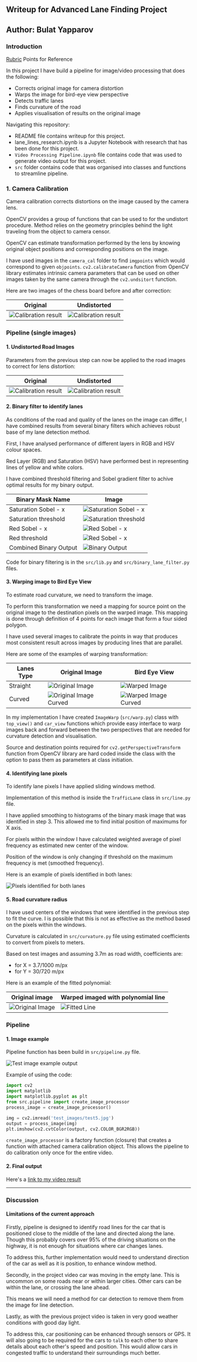 ## Writeup for Advanced Lane Finding Project
Author: Bulat Yapparov
---

### Introduction 

[Rubric](https://review.udacity.com/#!/rubrics/571/view) Points for Reference

In this project I have build a pipeline for image/video processing that does the following:
 * Corrects original image for camera distortion
 * Warps the image for bird-eye view perspective
 * Detects traffic lanes
 * Finds curvature of the road 
 * Applies visualisation of results on the original image
 
 
Navigating this repository:
* README file contains writeup for this project.
* lane_lines_research.ipynb is a Jupyter Notebook with research that has been done for this project.
* `Video Processing Pipeline.ipynb` file contains code that was used to generate video output for this project.
* `src` folder contains code that was organised into classes and functions to streamline pipeline.

### 1. Camera Calibration

Camera calibration corrects distortions on the image caused by the camera lens. 

OpenCV provides a group of functions that can be used to for the undistort procedure. 
Method relies on the geometry principles behind the light traveling from the object to camera censor.

OpenCV can estimate transformation performed by the lens by knowing original object positions and corresponding
positions on the image. 

I have used images in the `camera_cal` folder to find `imgpoints` which would correspond to given `objpoints`.
`cv2.calibrateCamera` function from OpenCV library estimates intrinsic camera parameters that can be used on other images
taken by the same camera through the `cv2.undsitort` function. 

Here are two images of the chess board before and after correction:

Original|Undistorted
:--------------:|:---------------:
![Calibration result](camera_cal/calibration2.jpg)|![Calibration result](writeup_images/calibration2.jpg)

### Pipeline (single images)

#### 1. Undistorted Road Images

Parameters from the previous step can now be applied to the road images to correct for 
lens distortion:

Original|Undistorted
:--------------:|:---------------:
![Calibration result](writeup_images/undistort_original.jpg)|![Calibration result](writeup_images/undistort_output.jpg)



#### 2. Binary filter to identify lanes

As conditions of the road and quality of the lanes on the image can differ, I have combined results from several binary 
filters which achieves robust base of my lane detection method. 

First, I have analysed performance of different layers in RGB and HSV colour spaces. 

Red Layer (RGB) and Saturation (HSV) have performed best in representing lines of yellow and white colors. 

I have combined threshold filtering and Sobel gradient filter to achive optimal results for my binary output. 

Binary Mask Name|Image
--------|--------
Saturation Sobel - x|![Saturation Sobel - x](writeup_images/binary_mask_s_grad_x.jpg)
Saturation threshold|![Saturation threshold](writeup_images/binary_mask_s_threshold.jpg)
Red Sobel - x|![Red Sobel - x](writeup_images/binary_mask_r_gradient_x.jpg)
Red threshold|![Red Sobel - x](writeup_images/binary_mask_r_threshold.jpg)
Combined Binary Output|![Binary Output](writeup_images/binary_output.jpg)

Code for binary filtering is in the `src/lib.py` and `src/binary_lane_filter.py` files.


#### 3. Warping image to Bird Eye View

To estimate road curvature, we need to transform the image.

To perform this transformation we need a mapping for source point on the original image to the destination pixels on the 
warped image. This mapping is done through definition of 4 points for each image that form a four sided polygon.

I have used several images to calibrate the points in way that produces most consistent result across images by 
producing lines that are parallel.

Here are some of the examples of warping transformation:

Lanes Type|Original Image|Bird Eye View
--------------|--------------|----------------
Straight|![Original Image](test_images/straight_lines1.jpg)|![Warped Image](writeup_images/straight_lines1_warp.jpg)
Curved|![Original Image Curved](test_images/test4.jpg)|![Warped Image Curved](writeup_images/test4_warp.jpg)

In my implementation I have created `ImageWarp` (`src/warp.py`) class with `top_view()` and `car_view` functions which provide 
easy interface to warp images back and forward between the two perspectives that are needed for curvature detection 
and visualisation. 

Source and destination points required for `cv2.getPerspectiveTransform` function from OpenCV library are hard coded
inside the class with the option to pass them as parameters at class initiation.  


#### 4. Identifying lane pixels

To identify lane pixels I have applied sliding windows method. 

Implementation of this method is inside the `TrafficLane` class in `src/line.py` file. 

I have applied smoothing to histograms of the binary mask image that was identified in step 3. This allowed me to 
find initial position of maximums for X axis. 

For pixels within the window I have calculated weighted average of pixel frequency as estimated new center of the 
window. 

Position of the window is only changing if threshold on the maximum frequency is met (smoothed frequency). 

Here is an example of pixels identified in both lanes:

![Pixels identified for both lanes](writeup_images/line_pixels_highlighed.jpg)


#### 5. Road curvature radius

I have used centers of the windows that were identified in the previous step to fit the curve. I is possible that 
this is not as effective as the method based on the pixels within the windows.

Curvature is calculated in `src/curvature.py` file using estimated coefficients to convert from pixels to meters. 

Based on test images and assuming 3.7m as road width, coefficients are:
 - for X = 3.7/1000 m/px
 - for Y = 30/720 m/px 
 
Here is an example of the fitted polynomial:

Original image|Warped imaged with polynomial line
--------------|----------------------
![Original Image](test_images/test1.jpg)|![Fitted Line](writeup_images/fitted_poly_lines.png)

### Pipeline 

#### 1. Image example 

Pipeline function has been build in `src/pipeline.py` file. 

![Test image example output](writeup_images/test5_output.jpg)

Example of using the code:

```python
import cv2
import matplotlib
import matplotlib.pyplot as plt
from src.pipeline import create_image_processor
process_image = create_image_processor()

img = cv2.imread('test_images/test5.jpg') 
output = process_image(img)
plt.imshow(cv2.cvtColor(output, cv2.COLOR_BGR2RGB))

```

`create_image_processor` is a factory function (closure) that creates a function with attached camera calibration 
object.  This allows the pipeline to do calibration only once for the entire video. 

#### 2. Final output

Here's a [link to my video result](./project_video_output.mp4)

---

### Discussion

#### Limitations of the current approach 

Firstly, pipeline is designed to identify road lines for the car that is positioned close to the middle of the lane and 
directed along the lane. Though this probably covers over 95% of the driving situations on the highway, it is not 
enough for situations where car changes lanes. 
 
To address this, further implementation would need to understand direction of the car as well as it is position, 
to enhance window method. 

Secondly, in the project video car was moving in the empty lane. This is uncommon on some roads near or within larger 
cities. Other cars can be within the lane, or crossing the lane ahead. 

This means we will need a method for car detection to remove them from the image for line detection. 

Lastly, as with the previous project video is taken in very good weather conditions with good day light. 
 
To address this, car positioning can be enhanced through sensors or GPS. It will also going to be required for the cars
to `talk` to each other to share details about each other's speed and position. This would allow cars in congested traffic to 
understand their surroundings much better.
